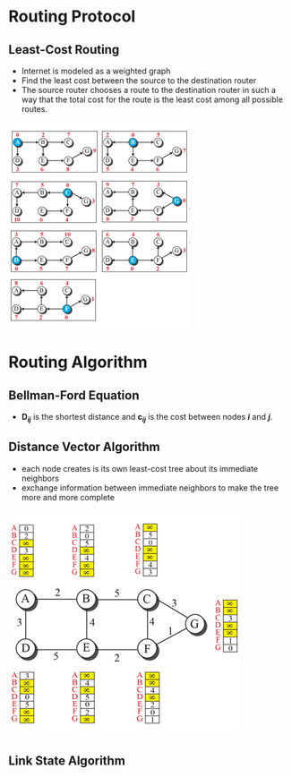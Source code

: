 # Routing Protocol
## Least-Cost Routing
- Internet is modeled as a weighted graph
- Find the least cost between the source to the destination router
- The source router chooses a route to the destination router in such a way that the total cost for the route is the least cost among all possible routes. 

![](fig/Least-Cost-Tree.png)

# Routing Algorithm
## Bellman-Ford Equation
- __D<sub>_ij_</sub>__ is the shortest distance and __c<sub>_ij_</sub>__ is the cost between nodes ___i___ and ___j___.

## Distance Vector Algorithm
- each node creates is its own least-cost tree about its immediate neighbors
- exchange information between immediate neighbors to make the tree more and more complete

![](fig/distance-vector.png)

## Link State Algorithm
